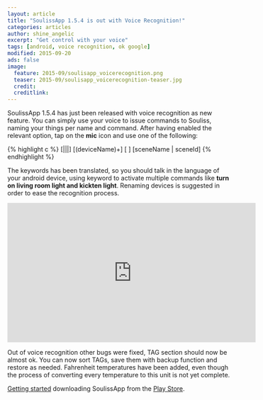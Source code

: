 ```yaml
---
layout: article
title: "SoulissApp 1.5.4 is out with Voice Recognition!"
categories: articles
author: shine_angelic
excerpt: "Get control with your voice"
tags: [android, voice recognition, ok google]
modified: 2015-09-20
ads: false  
image:
  feature: 2015-09/soulisapp_voicerecognition.png
  teaser: 2015-09/soulisapp_voicerecognition-teaser.jpg
  credit: 
  creditlink:
---
```


SoulissApp 1.5.4 has just been released with voice recognition as new feature. You can simply use your voice to issue commands to Souliss, naming your things per name and command. After having enabled the relevant option, tap on the **mic** icon and use one of the following:

{% highlight c %}
    [<turn on>|<turn off>|<open>|<close>] [(deviceName)+]
    [<execute> <scene>] [sceneName | sceneId]
{% endhighlight %}

The keywords has been translated, so you should talk in the language of your android device, using keyword to activate multiple commands like **turn on living room light and kickten light**. Renaming devices is suggested in order to ease the recognition process.

<iframe width="560" height="315" src="https://www.youtube.com/embed/rUKhIjKXzoc" frameborder="0" allowfullscreen></iframe>

Out of voice recognition other bugs were fixed, TAG section should now be almost ok. You can now sort TAGs, save them with backup function and restore as needed. Fahrenheit temperatures have been added, even though the process of converting every temperature to this unit is not yet complete.

[Getting started](http://souliss.github.io/getting-started/) downloading SoulissApp from the [Play Store](https://play.google.com/store/apps/details?id=it.angelic.soulissclient).
